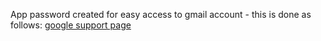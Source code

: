 App password created for easy access to gmail account
    - this is done as follows: [google support page](https://support.google.com/mail/answer/185833?hl=en)
